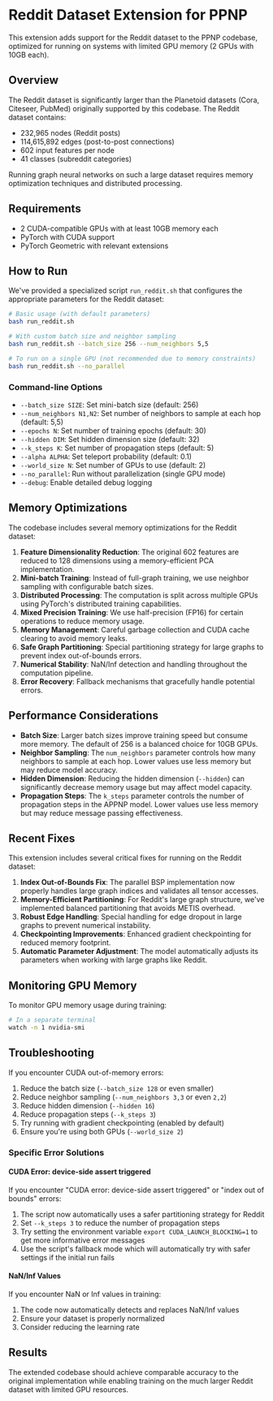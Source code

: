 # Reddit Dataset Extension for PPNP

This extension adds support for the Reddit dataset to the PPNP codebase, optimized for running on systems with limited GPU memory (2 GPUs with 10GB each).

## Overview

The Reddit dataset is significantly larger than the Planetoid datasets (Cora, Citeseer, PubMed) originally supported by this codebase. The Reddit dataset contains:
- 232,965 nodes (Reddit posts)
- 114,615,892 edges (post-to-post connections)
- 602 input features per node
- 41 classes (subreddit categories)

Running graph neural networks on such a large dataset requires memory optimization techniques and distributed processing.

## Requirements

- 2 CUDA-compatible GPUs with at least 10GB memory each
- PyTorch with CUDA support
- PyTorch Geometric with relevant extensions

## How to Run

We've provided a specialized script `run_reddit.sh` that configures the appropriate parameters for the Reddit dataset:

```bash
# Basic usage (with default parameters)
bash run_reddit.sh

# With custom batch size and neighbor sampling
bash run_reddit.sh --batch_size 256 --num_neighbors 5,5

# To run on a single GPU (not recommended due to memory constraints)
bash run_reddit.sh --no_parallel
```

### Command-line Options

- `--batch_size SIZE`: Set mini-batch size (default: 256)
- `--num_neighbors N1,N2`: Set number of neighbors to sample at each hop (default: 5,5)
- `--epochs N`: Set number of training epochs (default: 30)
- `--hidden DIM`: Set hidden dimension size (default: 32)
- `--k_steps K`: Set number of propagation steps (default: 5)
- `--alpha ALPHA`: Set teleport probability (default: 0.1)
- `--world_size N`: Set number of GPUs to use (default: 2)
- `--no_parallel`: Run without parallelization (single GPU mode)
- `--debug`: Enable detailed debug logging

## Memory Optimizations

The codebase includes several memory optimizations for the Reddit dataset:

1. **Feature Dimensionality Reduction**: The original 602 features are reduced to 128 dimensions using a memory-efficient PCA implementation.
2. **Mini-batch Training**: Instead of full-graph training, we use neighbor sampling with configurable batch sizes.
3. **Distributed Processing**: The computation is split across multiple GPUs using PyTorch's distributed training capabilities.
4. **Mixed Precision Training**: We use half-precision (FP16) for certain operations to reduce memory usage.
5. **Memory Management**: Careful garbage collection and CUDA cache clearing to avoid memory leaks.
6. **Safe Graph Partitioning**: Special partitioning strategy for large graphs to prevent index out-of-bounds errors.
7. **Numerical Stability**: NaN/Inf detection and handling throughout the computation pipeline.
8. **Error Recovery**: Fallback mechanisms that gracefully handle potential errors.

## Performance Considerations

- **Batch Size**: Larger batch sizes improve training speed but consume more memory. The default of 256 is a balanced choice for 10GB GPUs.
- **Neighbor Sampling**: The `num_neighbors` parameter controls how many neighbors to sample at each hop. Lower values use less memory but may reduce model accuracy.
- **Hidden Dimension**: Reducing the hidden dimension (`--hidden`) can significantly decrease memory usage but may affect model capacity.
- **Propagation Steps**: The `k_steps` parameter controls the number of propagation steps in the APPNP model. Lower values use less memory but may reduce message passing effectiveness.

## Recent Fixes

This extension includes several critical fixes for running on the Reddit dataset:

1. **Index Out-of-Bounds Fix**: The parallel BSP implementation now properly handles large graph indices and validates all tensor accesses.
2. **Memory-Efficient Partitioning**: For Reddit's large graph structure, we've implemented balanced partitioning that avoids METIS overhead.
3. **Robust Edge Handling**: Special handling for edge dropout in large graphs to prevent numerical instability.
4. **Checkpointing Improvements**: Enhanced gradient checkpointing for reduced memory footprint.
5. **Automatic Parameter Adjustment**: The model automatically adjusts its parameters when working with large graphs like Reddit.

## Monitoring GPU Memory

To monitor GPU memory usage during training:

```bash
# In a separate terminal
watch -n 1 nvidia-smi
```

## Troubleshooting

If you encounter CUDA out-of-memory errors:

1. Reduce the batch size (`--batch_size 128` or even smaller)
2. Reduce neighbor sampling (`--num_neighbors 3,3` or even `2,2`)
3. Reduce hidden dimension (`--hidden 16`)
4. Reduce propagation steps (`--k_steps 3`)
5. Try running with gradient checkpointing (enabled by default)
6. Ensure you're using both GPUs (`--world_size 2`)

### Specific Error Solutions

#### CUDA Error: device-side assert triggered

If you encounter "CUDA error: device-side assert triggered" or "index out of bounds" errors:

1. The script now automatically uses a safer partitioning strategy for Reddit
2. Set `--k_steps 3` to reduce the number of propagation steps
3. Try setting the environment variable `export CUDA_LAUNCH_BLOCKING=1` to get more informative error messages
4. Use the script's fallback mode which will automatically try with safer settings if the initial run fails

#### NaN/Inf Values

If you encounter NaN or Inf values in training:
1. The code now automatically detects and replaces NaN/Inf values
2. Ensure your dataset is properly normalized
3. Consider reducing the learning rate

## Results

The extended codebase should achieve comparable accuracy to the original implementation while enabling training on the much larger Reddit dataset with limited GPU resources. 